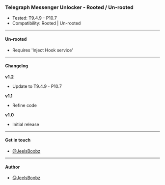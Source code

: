 ### Telegraph Messenger Unlocker - Rooted / Un-rooted

* Tested: T9.4.9 - P10.7
* Compatibility: Rooted | Un-rooted

---

#### Un-rooted

* Requires 'Inject Hook service'

---

#### Changelog

**v1.2**

* Update to T9.4.9 - P10.7

**v1.1**

* Refine code

**v1.0**

* Initial release

---

#### Get in touch

* [@JeelsBoobz](https://www.t.me/JeelsBoobz)

---

#### Author

* [@JeelsBoobz](https://www.github.com/JeelsBoobz)
